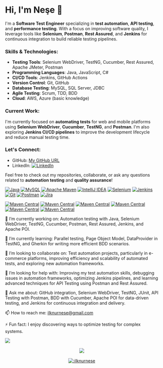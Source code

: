 # Hi, I'm Neşe 👋

I'm a **Software Test Engineer** specializing in **test automation**, **API testing**, and **performance testing**. With a focus on improving software quality, I leverage tools like **Selenium**, **Postman**, **Rest Assured**, and **Jenkins** for continuous integration to build reliable testing pipelines.

### Skills & Technologies:
- **Testing Tools**: Selenium WebDriver, TestNG, Cucumber, Rest Assured, Apache JMeter, Postman
- **Programming Languages**: Java, JavaScript, C#
- **CI/CD Tools**: Jenkins, GitHub Actions
- **Version Control**: Git, GitHub
- **Database Testing**: MySQL, SQL Server, JDBC
- **Agile Testing**: Scrum, TDD, BDD
- **Cloud**: AWS, Azure (basic knowledge)
  
### Current Work:
I'm currently focused on **automating tests** for web and mobile platforms using **Selenium WebDriver**, **Cucumber**, **TestNG**, and **Postman**. I'm also exploring **Jenkins CI/CD pipelines** to improve the development lifecycle and reduce manual testing time.

### Let's Connect:
- GitHub: [My GitHub URL](https://github.com/ilknurnese)
- LinkedIn: <a href="https://linkedin.com/in/ilknurnese" rel="nofollow"><img src="https://camo.githubusercontent.com/652ba59693129d3baeb159e15a71efad78721898ee268e495fdbd1c32d017362/68747470733a2f2f696d672e736869656c64732e696f2f62616467652f4c696e6b6564496e2d2532333030373742352e7376673f6c6f676f3d6c696e6b6564696e266c6f676f436f6c6f723d7768697465267374796c653d666f722d7468652d6261646765" alt="LinkedIn" data-canonical-src="https://img.shields.io/badge/LinkedIn-%230077B5.svg?logo=linkedin&amp;logoColor=white&amp;style=for-the-badge" style="max-width: 100%;"></a>

Feel free to check out my repositories, collaborate, or ask any questions related to **automation testing** and **quality assurance**!


<p dir="auto"><a target="_blank" rel="noopener noreferrer nofollow" href="https://camo.githubusercontent.com/6d9ad4becc2d73ac5cefacc1370a6c37458f272a553046ea5e2b8351ea185747/68747470733a2f2f696d672e736869656c64732e696f2f62616467652f6a6176612d2532334544384230302e7376673f7374796c653d666f722d7468652d6261646765266c6f676f3d6a617661266c6f676f436f6c6f723d7768697465"><img src="https://camo.githubusercontent.com/6d9ad4becc2d73ac5cefacc1370a6c37458f272a553046ea5e2b8351ea185747/68747470733a2f2f696d672e736869656c64732e696f2f62616467652f6a6176612d2532334544384230302e7376673f7374796c653d666f722d7468652d6261646765266c6f676f3d6a617661266c6f676f436f6c6f723d7768697465" alt="Java" data-canonical-src="https://img.shields.io/badge/java-%23ED8B00.svg?style=for-the-badge&amp;logo=java&amp;logoColor=white" style="max-width: 100%;"></a>
<a target="_blank" rel="noopener noreferrer nofollow" href="https://camo.githubusercontent.com/84e0999fa027dedfb31a169d54da33fd98f9691c0b3aba4687a0e0a64cede44d/68747470733a2f2f696d672e736869656c64732e696f2f62616467652f6d7973716c2d2532333030662e7376673f7374796c653d666f722d7468652d6261646765266c6f676f3d6d7973716c266c6f676f436f6c6f723d7768697465"><img src="https://camo.githubusercontent.com/84e0999fa027dedfb31a169d54da33fd98f9691c0b3aba4687a0e0a64cede44d/68747470733a2f2f696d672e736869656c64732e696f2f62616467652f6d7973716c2d2532333030662e7376673f7374796c653d666f722d7468652d6261646765266c6f676f3d6d7973716c266c6f676f436f6c6f723d7768697465" alt="MySQL" data-canonical-src="https://img.shields.io/badge/mysql-%2300f.svg?style=for-the-badge&amp;logo=mysql&amp;logoColor=white" style="max-width: 100%;"></a>
<a target="_blank" rel="noopener noreferrer nofollow" href="https://camo.githubusercontent.com/cfd93afae2e23a0768b3632b29f11ca4a0629ae6b6eb1d926abd1a1bafb46109/68747470733a2f2f696d672e736869656c64732e696f2f62616467652f4170616368652532304d6176656e2d4337314133363f7374796c653d666f722d7468652d6261646765266c6f676f3d4170616368652532304d6176656e266c6f676f436f6c6f723d7768697465"><img src="https://camo.githubusercontent.com/cfd93afae2e23a0768b3632b29f11ca4a0629ae6b6eb1d926abd1a1bafb46109/68747470733a2f2f696d672e736869656c64732e696f2f62616467652f4170616368652532304d6176656e2d4337314133363f7374796c653d666f722d7468652d6261646765266c6f676f3d4170616368652532304d6176656e266c6f676f436f6c6f723d7768697465" alt="Apache Maven" data-canonical-src="https://img.shields.io/badge/Apache%20Maven-C71A36?style=for-the-badge&amp;logo=Apache%20Maven&amp;logoColor=white" style="max-width: 100%;"></a>
<a target="_blank" rel="noopener noreferrer nofollow" href="https://camo.githubusercontent.com/4430edf6657891559e56ba63ee2a2c67aae1a6381a9adccb85d4dc8f4fb785ac/68747470733a2f2f696d672e736869656c64732e696f2f62616467652f496e74656c6c694a494445412d3030303030302e7376673f7374796c653d666f722d7468652d6261646765266c6f676f3d696e74656c6c696a2d69646561266c6f676f436f6c6f723d7768697465"><img src="https://camo.githubusercontent.com/4430edf6657891559e56ba63ee2a2c67aae1a6381a9adccb85d4dc8f4fb785ac/68747470733a2f2f696d672e736869656c64732e696f2f62616467652f496e74656c6c694a494445412d3030303030302e7376673f7374796c653d666f722d7468652d6261646765266c6f676f3d696e74656c6c696a2d69646561266c6f676f436f6c6f723d7768697465" alt="IntelliJ IDEA" data-canonical-src="https://img.shields.io/badge/IntelliJIDEA-000000.svg?style=for-the-badge&amp;logo=intellij-idea&amp;logoColor=white" style="max-width: 100%;"></a>
<a target="_blank" rel="noopener noreferrer nofollow" href="https://camo.githubusercontent.com/678aca498f73e31c2164e846e1b7c164ec01ed0897f383d243248816d70aaf2a/68747470733a2f2f696d672e736869656c64732e696f2f62616467652f2d73656c656e69756d2d253433423032413f7374796c653d666f722d7468652d6261646765266c6f676f3d73656c656e69756d266c6f676f436f6c6f723d7768697465"><img src="https://camo.githubusercontent.com/678aca498f73e31c2164e846e1b7c164ec01ed0897f383d243248816d70aaf2a/68747470733a2f2f696d672e736869656c64732e696f2f62616467652f2d73656c656e69756d2d253433423032413f7374796c653d666f722d7468652d6261646765266c6f676f3d73656c656e69756d266c6f676f436f6c6f723d7768697465" alt="Selenium" data-canonical-src="https://img.shields.io/badge/-selenium-%43B02A?style=for-the-badge&amp;logo=selenium&amp;logoColor=white" style="max-width: 100%;"></a>
<a target="_blank" rel="noopener noreferrer nofollow" href="https://camo.githubusercontent.com/64b07f098af0d5cab6d5733d0052ef1980ad5b4af36509b8819e06e6eae734c4/68747470733a2f2f696d672e736869656c64732e696f2f62616467652f6a656e6b696e732d2532333243353236332e7376673f7374796c653d666f722d7468652d6261646765266c6f676f3d6a656e6b696e73266c6f676f436f6c6f723d7768697465"><img src="https://camo.githubusercontent.com/64b07f098af0d5cab6d5733d0052ef1980ad5b4af36509b8819e06e6eae734c4/68747470733a2f2f696d672e736869656c64732e696f2f62616467652f6a656e6b696e732d2532333243353236332e7376673f7374796c653d666f722d7468652d6261646765266c6f676f3d6a656e6b696e73266c6f676f436f6c6f723d7768697465" alt="Jenkins" data-canonical-src="https://img.shields.io/badge/jenkins-%232C5263.svg?style=for-the-badge&amp;logo=jenkins&amp;logoColor=white" style="max-width: 100%;"></a>
<a target="_blank" rel="noopener noreferrer nofollow" href="https://camo.githubusercontent.com/94d83dc5838e2784bee25fe9e019bc2fda128676f32cef2f06baa0f6f3849b8c/68747470733a2f2f696d672e736869656c64732e696f2f62616467652f6769742d2532334630353033332e7376673f7374796c653d666f722d7468652d6261646765266c6f676f3d676974266c6f676f436f6c6f723d7768697465"><img src="https://camo.githubusercontent.com/94d83dc5838e2784bee25fe9e019bc2fda128676f32cef2f06baa0f6f3849b8c/68747470733a2f2f696d672e736869656c64732e696f2f62616467652f6769742d2532334630353033332e7376673f7374796c653d666f722d7468652d6261646765266c6f676f3d676974266c6f676f436f6c6f723d7768697465" alt="Git" data-canonical-src="https://img.shields.io/badge/git-%23F05033.svg?style=for-the-badge&amp;logo=git&amp;logoColor=white" style="max-width: 100%;"></a>
<a target="_blank" rel="noopener noreferrer nofollow" href="https://camo.githubusercontent.com/cf06fedcca8eedc2ebcf41a87c79ae200b8e7f79b65a9c2dcd833d1990bd3290/68747470733a2f2f696d672e736869656c64732e696f2f62616467652f506f73746d616e2d4646364333373f7374796c653d666f722d7468652d6261646765266c6f676f3d706f73746d616e266c6f676f436f6c6f723d7768697465"><img src="https://camo.githubusercontent.com/cf06fedcca8eedc2ebcf41a87c79ae200b8e7f79b65a9c2dcd833d1990bd3290/68747470733a2f2f696d672e736869656c64732e696f2f62616467652f506f73746d616e2d4646364333373f7374796c653d666f722d7468652d6261646765266c6f676f3d706f73746d616e266c6f676f436f6c6f723d7768697465" alt="Postman" data-canonical-src="https://img.shields.io/badge/Postman-FF6C37?style=for-the-badge&amp;logo=postman&amp;logoColor=white" style="max-width: 100%;"></a>
<a target="_blank" rel="noopener noreferrer nofollow" href="https://camo.githubusercontent.com/4f55e1d06c1cf523db63cf3b0cdf4c18f7e2135a42fdfd6fa556ccf800e21d2f/68747470733a2f2f696d672e736869656c64732e696f2f62616467652f6a6972612d2532333041304646462e7376673f7374796c653d666f722d7468652d6261646765266c6f676f3d6a697261266c6f676f436f6c6f723d7768697465"><img src="https://camo.githubusercontent.com/4f55e1d06c1cf523db63cf3b0cdf4c18f7e2135a42fdfd6fa556ccf800e21d2f/68747470733a2f2f696d672e736869656c64732e696f2f62616467652f6a6972612d2532333041304646462e7376673f7374796c653d666f722d7468652d6261646765266c6f676f3d6a697261266c6f676f436f6c6f723d7768697465" alt="Jira" data-canonical-src="https://img.shields.io/badge/jira-%230A0FFF.svg?style=for-the-badge&amp;logo=jira&amp;logoColor=white" style="max-width: 100%;"></a>

</p>

<p dir="auto"><a target="_blank" rel="noopener noreferrer nofollow" href="https://camo.githubusercontent.com/9225dd899c4c5a669649905116e104820b21cbf6453eb0f0185b6ddbb751696e/68747470733a2f2f696d672e736869656c64732e696f2f6d6176656e2d63656e7472616c2f762f6f72672e73656c656e69756d68712e73656c656e69756d2f73656c656e69756d2d6a6176613f76657273696f6e5375666669783d342e31312e30266c6162656c3d53656c656e69756d"><img src="https://camo.githubusercontent.com/9225dd899c4c5a669649905116e104820b21cbf6453eb0f0185b6ddbb751696e/68747470733a2f2f696d672e736869656c64732e696f2f6d6176656e2d63656e7472616c2f762f6f72672e73656c656e69756d68712e73656c656e69756d2f73656c656e69756d2d6a6176613f76657273696f6e5375666669783d342e31312e30266c6162656c3d53656c656e69756d" alt="Maven Central" data-canonical-src="https://img.shields.io/maven-central/v/org.seleniumhq.selenium/selenium-java?versionSuffix=4.11.0&amp;label=Selenium" style="max-width: 100%;"></a>
<a target="_blank" rel="noopener noreferrer nofollow" href="https://camo.githubusercontent.com/83e852dbdd71644861229bcdf9f81fc410409b28149fca2eb45c07855364f1cd/68747470733a2f2f696d672e736869656c64732e696f2f6d6176656e2d63656e7472616c2f762f696f2e637563756d6265722f637563756d6265722d6a6176613f76657273696f6e5375666669783d372e392e30266c6162656c3d437563756d626572"><img src="https://camo.githubusercontent.com/83e852dbdd71644861229bcdf9f81fc410409b28149fca2eb45c07855364f1cd/68747470733a2f2f696d672e736869656c64732e696f2f6d6176656e2d63656e7472616c2f762f696f2e637563756d6265722f637563756d6265722d6a6176613f76657273696f6e5375666669783d372e392e30266c6162656c3d437563756d626572" alt="Maven Central" data-canonical-src="https://img.shields.io/maven-central/v/io.cucumber/cucumber-java?versionSuffix=7.9.0&amp;label=Cucumber" style="max-width: 100%;"></a>
<a target="_blank" rel="noopener noreferrer nofollow" href="https://camo.githubusercontent.com/bd8b9d8bd69e27a72be76e05a254921a6c5a5fb168e50382eaa1011c5fc0860a/68747470733a2f2f696d672e736869656c64732e696f2f6d6176656e2d63656e7472616c2f762f6f72672e746573746e672f746573746e673f76657273696f6e5375666669783d372e372e30266c6162656c3d546573744e47"><img src="https://camo.githubusercontent.com/bd8b9d8bd69e27a72be76e05a254921a6c5a5fb168e50382eaa1011c5fc0860a/68747470733a2f2f696d672e736869656c64732e696f2f6d6176656e2d63656e7472616c2f762f6f72672e746573746e672f746573746e673f76657273696f6e5375666669783d372e372e30266c6162656c3d546573744e47" alt="Maven Central" data-canonical-src="https://img.shields.io/maven-central/v/org.testng/testng?versionSuffix=7.7.0&amp;label=TestNG" style="max-width: 100%;"></a>
<a target="_blank" rel="noopener noreferrer nofollow" href="https://camo.githubusercontent.com/c69605ccb18c6194487fd2f1eb3f11720f215a47021acbb92ae3e0a2e01d504b/68747470733a2f2f696d672e736869656c64732e696f2f6d6176656e2d63656e7472616c2f762f6f72672e736c66346a2f736c66346a2d6170693f76657273696f6e5375666669783d312e382e302d6265746132266c6162656c3d536c66346a"><img src="https://camo.githubusercontent.com/c69605ccb18c6194487fd2f1eb3f11720f215a47021acbb92ae3e0a2e01d504b/68747470733a2f2f696d672e736869656c64732e696f2f6d6176656e2d63656e7472616c2f762f6f72672e736c66346a2f736c66346a2d6170693f76657273696f6e5375666669783d312e382e302d6265746132266c6162656c3d536c66346a" alt="Maven Central" data-canonical-src="https://img.shields.io/maven-central/v/org.slf4j/slf4j-api?versionSuffix=1.8.0-beta2&amp;label=Slf4j" style="max-width: 100%;"></a>
<a target="_blank" rel="noopener noreferrer nofollow" href="https://camo.githubusercontent.com/2f3c398d4c0080ff0842627b0e26140314e493260a55fdc67caafe60468986b4/68747470733a2f2f696d672e736869656c64732e696f2f6d6176656e2d63656e7472616c2f762f6f72672e6170616368652e636f6d6d6f6e732f636f6d6d6f6e732d6c616e67333f76657273696f6e5375666669783d332e31322e30266c6162656c3d417061636865253230436f6d6d6f6e73"><img src="https://camo.githubusercontent.com/2f3c398d4c0080ff0842627b0e26140314e493260a55fdc67caafe60468986b4/68747470733a2f2f696d672e736869656c64732e696f2f6d6176656e2d63656e7472616c2f762f6f72672e6170616368652e636f6d6d6f6e732f636f6d6d6f6e732d6c616e67333f76657273696f6e5375666669783d332e31322e30266c6162656c3d417061636865253230436f6d6d6f6e73" alt="Maven Central" data-canonical-src="https://img.shields.io/maven-central/v/org.apache.commons/commons-lang3?versionSuffix=3.12.0&amp;label=Apache%20Commons" style="max-width: 100%;"></a>
<a target="_blank" rel="noopener noreferrer nofollow" href="https://camo.githubusercontent.com/4b7741e5d3752b3181f08bbac1b59a27eb7856c505edd24123b27fd176a7d016/68747470733a2f2f696d672e736869656c64732e696f2f6d6176656e2d63656e7472616c2f762f746563682e6772617373686f707065722f657874656e747265706f7274732d637563756d626572372d616461707465723f76657273696f6e5375666669783d312e392e32266c6162656c3d47726173686f70706572"><img src="https://camo.githubusercontent.com/4b7741e5d3752b3181f08bbac1b59a27eb7856c505edd24123b27fd176a7d016/68747470733a2f2f696d672e736869656c64732e696f2f6d6176656e2d63656e7472616c2f762f746563682e6772617373686f707065722f657874656e747265706f7274732d637563756d626572372d616461707465723f76657273696f6e5375666669783d312e392e32266c6162656c3d47726173686f70706572" alt="Maven Central" data-canonical-src="https://img.shields.io/maven-central/v/tech.grasshopper/extentreports-cucumber7-adapter?versionSuffix=1.9.2&amp;label=Grashopper" style="max-width: 100%;"></a></p>

🔭 I’m currently working on: Automation testing with Java, Selenium WebDriver, TestNG, Cucumber, Postman, Rest Assured, Jenkins, and Apache POI.

🌱 I’m currently learning: Parallel testing, Page Object Model, DataProvider in TestNG, and Gherkin for writing more efficient BDD scenarios.

👯 I’m looking to collaborate on: Test automation projects, particularly in e-commerce platforms, improving efficiency and scalability of automated tests, and exploring new automation frameworks.

🤔 I’m looking for help with: Improving my test automation skills, debugging issues in automation frameworks, optimizing Jenkins pipelines, and learning advanced techniques for API Testing using Postman and Rest Assured.

💬 Ask me about: GitHub integration, Selenium WebDriver, TestNG, JUnit, API Testing with Postman, BDD with Cucumber, Apache POI for data-driven testing, and Jenkins for continuous integration and delivery.

📫 How to reach me: ilknurnese@gmail.com

⚡ Fun fact: I enjoy discovering ways to optimize testing for complex systems.

<a target="_blank" rel="noopener noreferrer nofollow" href="https://camo.githubusercontent.com/525201e24fcf0d7d87f167b8f972bf33242f0588d8bb426b7df5e2911bcc609a/68747470733a2f2f7777772e616e696d61746564696d616765732e6f72672f646174612f6d656469612f3536322f616e696d617465642d6c696e652d696d6167652d303138342e676966" data-target="animated-image.originalLink"><img src="https://camo.githubusercontent.com/525201e24fcf0d7d87f167b8f972bf33242f0588d8bb426b7df5e2911bcc609a/68747470733a2f2f7777772e616e696d61746564696d616765732e6f72672f646174612f6d656469612f3536322f616e696d617465642d6c696e652d696d6167652d303138342e676966" data-canonical-src="https://www.animatedimages.org/data/media/562/animated-line-image-0184.gif" style="max-width: 100%; display: inline-block;" data-target="animated-image.originalImage"></a>

<p align="center" dir="auto">
      <animated-image data-catalyst="">
            <a target="_blank" rel="noopener noreferrer nofollow" href="https://camo.githubusercontent.com/b3ce8fcb16b1cd0ac29fd3772d599bc62587f919aeb0e00e88344ebfd54b569c/68747470733a2f2f692e696d6775722e636f6d2f4136625747466c2e676966" data-target="animated-image.originalLink"><img src="https://camo.githubusercontent.com/b3ce8fcb16b1cd0ac29fd3772d599bc62587f919aeb0e00e88344ebfd54b569c/68747470733a2f2f692e696d6775722e636f6d2f4136625747466c2e676966" data-canonical-src="https://i.imgur.com/A6bWGFl.gif" style="max-width: 100%; display: inline-block;" data-target="animated-image.originalImage">
            </a>
      <span class="AnimatedImagePlayer" data-target="animated-image.player" hidden="">
        <a data-target="animated-image.replacedLink" class="AnimatedImagePlayer-images" href="https://camo.githubusercontent.com/b3ce8fcb16b1cd0ac29fd3772d599bc62587f919aeb0e00e88344ebfd54b569c/68747470733a2f2f692e696d6775722e636f6d2f4136625747466c2e676966" target="_blank">

<!--
<p>
<img src="https://camo.githubusercontent.com/d633841ff0b9983621d9473b3d09c10bc6f920380c04c4bc8a648acc5ccd33fb/68747470733a2f2f636f756e742e6765746c6f6c692e636f6d2f6765742f403a6e696768746861776b31393636" alt=":ilknurnese" data-canonical-src="https://count.getloli.com/get/@:ilknurnese" style="max-width: 100%;">
</p>
-->


<img src="https://github.com/BEPb/BEPb/raw/output/github-contribution-grid-snake.svg" alt="" style="max-width: 100%;">

<p align="center"><img src="https://count.getloli.com/get/@:ilknurnese" alt=":ilknurnese" /></p>
        
<!--
<img src="https://github.com/BEPb/BEPb/raw/output/github-contribution-grid-snake.svg" alt="" style="max-width: 100%;">
<!--
**ilknurnese/ilknurnese** is a ✨ _special_ ✨ repository 
-->
